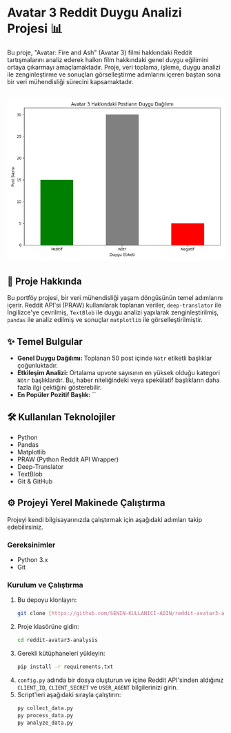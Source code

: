 # Avatar 3 Reddit Duygu Analizi Projesi 📊

Bu proje, "Avatar: Fire and Ash" (Avatar 3) filmi hakkındaki Reddit tartışmalarını analiz ederek halkın film hakkındaki genel duygu eğilimini ortaya çıkarmayı amaçlamaktadır. Proje, veri toplama, işleme, duygu analizi ile zenginleştirme ve sonuçları görselleştirme adımlarını içeren baştan sona bir veri mühendisliği sürecini kapsamaktadır.

![Duygu Dağılım Grafiği](sentiment_dagilimi.png)
---

## 🚀 Proje Hakkında

Bu portföy projesi, bir veri mühendisliği yaşam döngüsünün temel adımlarını içerir. Reddit API'si (PRAW) kullanılarak toplanan veriler, `deep-translator` ile İngilizce'ye çevrilmiş, `TextBlob` ile duygu analizi yapılarak zenginleştirilmiş, `pandas` ile analiz edilmiş ve sonuçlar `matplotlib` ile görselleştirilmiştir.

## ✨ Temel Bulgular

* **Genel Duygu Dağılımı:** Toplanan 50 post içinde `Nötr` etiketli başlıklar çoğunluktadır.
* **Etkileşim Analizi:** Ortalama upvote sayısının en yüksek olduğu kategori `Nötr` başlıklardır. Bu, haber niteliğindeki veya spekülatif başlıkların daha fazla ilgi çektiğini gösterebilir.
* **En Popüler Pozitif Başlık:** ``

## 🛠️ Kullanılan Teknolojiler

* Python
* Pandas
* Matplotlib
* PRAW (Python Reddit API Wrapper)
* Deep-Translator
* TextBlob
* Git & GitHub

## ⚙️ Projeyi Yerel Makinede Çalıştırma

Projeyi kendi bilgisayarınızda çalıştırmak için aşağıdaki adımları takip edebilirsiniz.

### Gereksinimler
* Python 3.x
* Git

### Kurulum ve Çalıştırma
1.  Bu depoyu klonlayın:
    ```sh
    git clone [https://github.com/SENIN-KULLANICI-ADIN/reddit-avatar3-analysis.git](https://github.com/SENIN-KULLANICI-ADIN/reddit-avatar3-analysis.git)
    ```
2.  Proje klasörüne gidin:
    ```sh
    cd reddit-avatar3-analysis
    ```
3.  Gerekli kütüphaneleri yükleyin:
    ```sh
    pip install -r requirements.txt
    ```
4.  `config.py` adında bir dosya oluşturun ve içine Reddit API'sinden aldığınız `CLIENT_ID`, `CLIENT_SECRET` ve `USER_AGENT` bilgilerinizi girin.
5.  Script'leri aşağıdaki sırayla çalıştırın:
    ```sh
    py collect_data.py
    py process_data.py
    py analyze_data.py
    ```